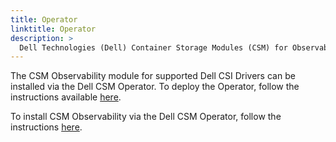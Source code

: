 ```yaml
---
title: Operator
linktitle: Operator
description: >
  Dell Technologies (Dell) Container Storage Modules (CSM) for Observability Operator deployment
---
```


The CSM Observability module for supported Dell CSI Drivers can be installed via the Dell CSM Operator.
To deploy the Operator, follow the instructions available [here](../../../deployment/csmoperator/#installation).

To install CSM Observability via the Dell CSM Operator, follow the instructions [here](../../../deployment/csmoperator/modules/observability).
